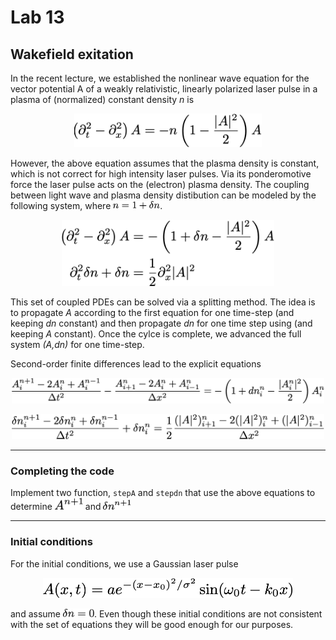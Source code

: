 # Lab 13
## Wakefield exitation

In the recent lecture, we established the nonlinear wave equation for the 
vector potential A of a weakly relativistic, linearly polarized 
laser pulse in a plasma of (normalized) constant density *n*
is

<p align="center">
<img src="stuffy_stuff/eq2.png" width="300">
</p>



However, the above equation assumes that the plasma density is constant, which
is not correct for high intensity laser pulses. Via its ponderomotive force the
laser pulse acts on the (electron) plasma density. The coupling between light wave and plasma density distibution can be modeled by the following system,
where <img src="stuffy_stuff/eq3.png" width="75">.

<p align="center">
<img src="stuffy_stuff/eq1.png" width="340">
</p>

This set of coupled PDEs can be solved via a splitting method. The idea is to propagate *A* according to the first equation for one time-step (and keeping *dn*
constant) and then propagate *dn* for one time step using (and keeping *A* constant). Once the cylce is complete, we advanced the full system *(A,dn)* for one time-step.

Second-order finite differences lead to the explicit equations

<p align="center">
<img src="stuffy_stuff/eq4.png" width="500">
</p>
<p align="center">
<img src="stuffy_stuff/eq5.png" width="500">
</p>

---
### Completing the code

Implement two function, `stepA` and `stepdn` that use the above equations
to determine <img src="stuffy_stuff/eq6.png" width="45">
and <img src="stuffy_stuff/eq7.png" width="45">

---
### Initial conditions

For the initial conditions, we use a Gaussian laser pulse
<p align="center">
<img src="stuffy_stuff/eq8.png" width="400">
</p>
and assume <img src="stuffy_stuff/eq9.png" width="50">. Even though these initial
conditions are not consistent with the set of equations they will be good 
enough for our purposes.